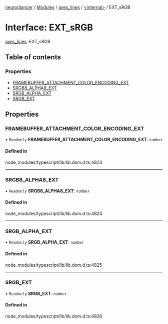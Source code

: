 [neuroglancer](../README.md) / [Modules](../modules.md) / [axes\_lines](../modules/axes_lines.md) / [<internal\>](../modules/axes_lines._internal_.md) / EXT\_sRGB

# Interface: EXT\_sRGB

[axes_lines](../modules/axes_lines.md).[<internal>](../modules/axes_lines._internal_.md).EXT_sRGB

## Table of contents

### Properties

- [FRAMEBUFFER\_ATTACHMENT\_COLOR\_ENCODING\_EXT](axes_lines._internal_.EXT_sRGB.md#framebuffer_attachment_color_encoding_ext)
- [SRGB8\_ALPHA8\_EXT](axes_lines._internal_.EXT_sRGB.md#srgb8_alpha8_ext)
- [SRGB\_ALPHA\_EXT](axes_lines._internal_.EXT_sRGB.md#srgb_alpha_ext)
- [SRGB\_EXT](axes_lines._internal_.EXT_sRGB.md#srgb_ext)

## Properties

### FRAMEBUFFER\_ATTACHMENT\_COLOR\_ENCODING\_EXT

• `Readonly` **FRAMEBUFFER\_ATTACHMENT\_COLOR\_ENCODING\_EXT**: `number`

#### Defined in

node_modules/typescript/lib/lib.dom.d.ts:4823

___

### SRGB8\_ALPHA8\_EXT

• `Readonly` **SRGB8\_ALPHA8\_EXT**: `number`

#### Defined in

node_modules/typescript/lib/lib.dom.d.ts:4824

___

### SRGB\_ALPHA\_EXT

• `Readonly` **SRGB\_ALPHA\_EXT**: `number`

#### Defined in

node_modules/typescript/lib/lib.dom.d.ts:4825

___

### SRGB\_EXT

• `Readonly` **SRGB\_EXT**: `number`

#### Defined in

node_modules/typescript/lib/lib.dom.d.ts:4826
